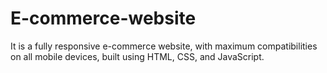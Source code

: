 # E-commerce-website

It is a fully responsive e-commerce website, with maximum compatibilities on all mobile devices, built using HTML, CSS, and JavaScript.

